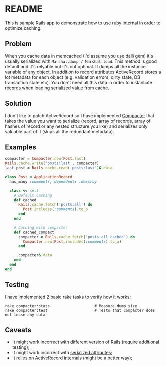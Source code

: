 # README

This is sample Rails app to demonstrate how to use ruby internal in order to optimize caching.

## Problem

When you cache data in memcached (I'd assume you use dalli gem) it's usually serialized with `Marshal.dump / Marshal.load`. This method is good default and it's relyable but it's not optimal. It dumps all the instance variable of any object. In addition to record attributes ActiveRecord stores a lot metadata for each object (e.g. validation errors, dirty state, DB transaction state etc). You don't need all this data in order to instantiate records when loading serialized value from cache.

## Solution

I don't like to patch ActiveRecord so I have implemented [Compacter](lib/compacter.rb) that takes the value you want to serialize (record, array of records, array of hashes of record or any nested structure you like) and serializes only valuable part of it (skips all the redundant metadata).

## Examples

```ruby
compacter = Compacter.new(Post.last)
Rails.cache.write('posts:last', compacter)
last_post = Rails.cache.read('posts:last')&.data
```

```ruby
class Post < ApplicationRecord
  has_many :comments, dependent: :destroy

  class << self
    # Default caching
    def cached
      Rails.cache.fetch('posts:all') do
        Post.includes(:comments).to_a
      end
    end

    # Caching with compacter
    def cached_compact
      compacter = Rails.cache.fetch('posts:all:cached') do
        Compacter.new(Post.includes(:comments).to_a)
      end

      compacter&.data
    end
  end
end
```

## Testing

I have implemented 2 basic rake tasks to verify how it works:

```
rake compacter:stats                    # Measure dump size
rake compacter:test                     # Tests that compacter does not loose any data
```

## Caveats

- It might work incorrect with different version of Rails (require additional testing);
- It might work incorrect with [serialized attributes](https://api.rubyonrails.org/classes/ActiveRecord/AttributeMethods/Serialization/ClassMethods.html#method-i-serialize);
- It relies on ActiveRecord [internals](lib/compacter.rb#L151-L154) (might be a better way);
